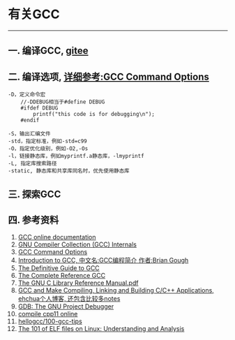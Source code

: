 # 有关GCC

---

## 一. 编译GCC, [gitee](https://gitee.com/mirrors/gcc)

## 二. 编译选项, [详细参考:GCC Command Options](https://gcc.gnu.org/onlinedocs/gcc/Invoking-GCC.html)
	-D，定义命令宏
		//-DDEBUG相当于#define DEBUG
		#ifdef DEBUG
			printf("this code is for debugging\n");
		#endif
	
	-S，输出汇编文件
	-std，指定标准，例如-std=c99
	-O，指定优化级别，例如-O2,-Os
	-l，链接静态库，例如myprintf.a静态库，-lmyprintf
	-L, 指定库搜索路径
	-static, 静态库和共享库同名时，优先使用静态库

## 三. 探索GCC

## 四. 参考资料
1. [GCC online documentation](https://gcc.gnu.org/onlinedocs/)
1. [GNU Compiler Collection (GCC) Internals](https://gcc.gnu.org/onlinedocs/gccint/)
1. [GCC Command Options](https://gcc.gnu.org/onlinedocs/gcc/Invoking-GCC.html)
1. [Introduction to GCC, 中文名:GCC编程简介 作者:Brian Gough](https://share.weiyun.com/GFn5XIaC)
1. [The Definitive Guide to GCC]()
1. [The Complete Reference GCC]()
1. [The GNU C Library Reference Manual.pdf](http://www.gnu.org/software/libc/manual/pdf/libc.pdf)
1. [GCC and Make Compiling, Linking and Building C/C++ Applications, ehchua个人博客, 还包含比较多notes](https://personal.ntu.edu.sg/ehchua/programming/cpp/gcc_make.html) 
1. [GDB: The GNU Project Debugger](https://sourceware.org/gdb/current/onlinedocs/)
1. [compile cpp11 online](https://www.tutorialspoint.com/compile_cpp11_online.php)
1. [hellogcc/100-gcc-tips](https://github.com/hellogcc/100-gcc-tips)
1. [The 101 of ELF files on Linux: Understanding and Analysis](https://linux-audit.com/elf-binaries-on-linux-understanding-and-analysis/)